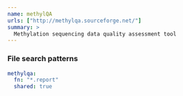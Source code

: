 ```yaml
---
name: methylQA
urls: ["http://methylqa.sourceforge.net/"]
summary: >
  Methylation sequencing data quality assessment tool
---
```


<!--
~~~~~ DO NOT EDIT ~~~~~
This file is autogenerated from the MultiQC module python docstring.
Do not edit the markdown, it will be overwritten.

File path for the source of this content: test-data/data/modules/methylqa/methylqa.py
~~~~~~~~~~~~~~~~~~~~~~~
-->

### File search patterns

```yaml
methylqa:
  fn: "*.report"
  shared: true
```
